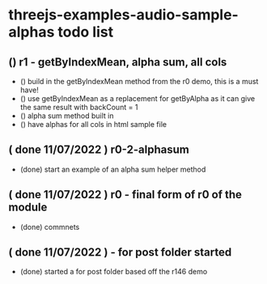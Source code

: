 # threejs-examples-audio-sample-alphas todo list

## () r1 - getByIndexMean, alpha sum, all cols
* () build in the getByIndexMean method from the r0 demo, this is a must have!
* () use getByIndexMean as a replacement for getByAlpha as it can give the same result with backCount = 1
* () alpha sum method built in
* () have alphas for all cols in html sample file

## ( done 11/07/2022 ) r0-2-alphasum
* (done) start an example of an alpha sum helper method

## ( done 11/07/2022 ) r0 - final form of r0 of the module
* (done) commnets

## ( done 11/07/2022 ) - for post folder started
* (done) started a for post folder based off the r146 demo
